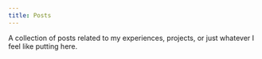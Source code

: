 ```yaml
---
title: Posts
---
```

A collection of posts related to my experiences, projects, or just whatever I feel like putting here.